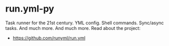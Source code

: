 # run.yml-py

Task runner for the 21st century. YML config. Shell commands. Sync/async tasks. And much more. And much more. Read about the project:

- https://github.com/runyml/run.yml
